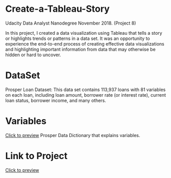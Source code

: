 # Create-a-Tableau-Story
Udacity Data Analyst Nanodegree  November 2018. (Project 8)



In this project, I created a data visualization using Tableau that tells a story or highlights trends or patterns in a data set. It was an opportunity to experience the end-to-end process of creating effective data visualizations and highlighting important information from data that may otherwise be hidden or hard to uncover.

# DataSet 
Prosper Loan Dataset:
This data set contains 113,937 loans with 81 variables on each loan, including loan amount, borrower rate (or interest rate), current loan status, borrower income, and many others. 

# Variables 
[Click to preview](https://docs.google.com/spreadsheets/d/1gDyi_L4UvIrLTEC6Wri5nbaMmkGmLQBk-Yx3z0XDEtI/edit#gid=0) Prosper Data Dictionary that explains variables.
# Link to Project

[Click to preview](https://public.tableau.com/app/profile/bashayer5132/viz/draft_2_proj/Story1)

